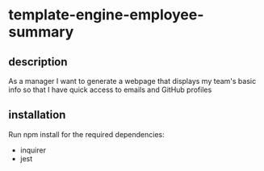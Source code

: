 # template-engine-employee-summary

## description
As a manager
I want to generate a webpage that displays my team's basic info
so that I have quick access to emails and GitHub profiles

## installation
Run npm install for the required dependencies: 
* inquirer
* jest



